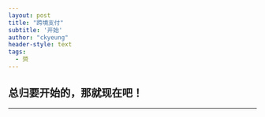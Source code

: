 ```yaml
---
layout: post
title: "跨境支付"
subtitle: '开始'
author: "ckyeung"
header-style: text
tags:
  - 赟
---
```


## 总归要开始的，那就现在吧！
---


